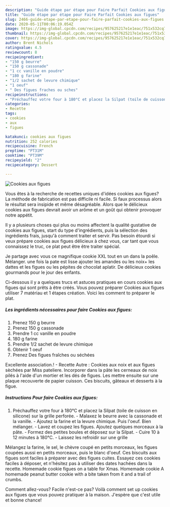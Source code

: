 ```yaml
---
description: "Guide étape par étape pour Faire Parfait Cookies aux figues"
title: "Guide étape par étape pour Faire Parfait Cookies aux figues"
slug: 2466-guide-etape-par-etape-pour-faire-parfait-cookies-aux-figues
date: 2020-05-11T00:06:19.054Z
image: https://img-global.cpcdn.com/recipes/957625217e1e1eac/751x532cq70/cookies-aux-figues-photo-principale-de-la-recette.jpg
thumbnail: https://img-global.cpcdn.com/recipes/957625217e1e1eac/751x532cq70/cookies-aux-figues-photo-principale-de-la-recette.jpg
cover: https://img-global.cpcdn.com/recipes/957625217e1e1eac/751x532cq70/cookies-aux-figues-photo-principale-de-la-recette.jpg
author: Brent Nichols
ratingvalue: 4.5
reviewcount: 8
recipeingredient:
- "150 g beurre"
- "150 g cassonade"
- "1 cc vanille en poudre"
- "180 g farine"
- "1/2 sachet de levure chimique"
- "1 oeuf"
- " Des figues fraches ou sches"
recipeinstructions:
- "Préchauffez votre four à 180°C et placez la Silpat (toile de cuisson en silicone) sur la grille perforée. Malaxez le beurre avec la cassonade et la vanille. Ajoutez la farine et la levure chimique. Puis l&#39;oeuf. Bien mélanger.  Lavez et coupez les figues. Ajoutez quelques morceaux à la pâte. Formez des petites boules et déposez sur la Silpat.  Cuire 10 à 12 minutes à 180°C.  Laissez les refroidir sur une grille"
categories:
- Recette
tags:
- cookies
- aux
- figues

katakunci: cookies aux figues 
nutrition: 252 calories
recipecuisine: French
preptime: "PT31M"
cooktime: "PT39M"
recipeyield: "2"
recipecategory: Dessert

---
```



![Cookies aux figues](https://img-global.cpcdn.com/recipes/957625217e1e1eac/751x532cq70/cookies-aux-figues-photo-principale-de-la-recette.jpg)

Vous êtes à la recherche de recettes uniques d'idées cookies aux figues? La méthode de fabrication est pas difficile ni facile. Si faux processus alors le résultat sera insipide et même désagréable. Alors que le délicieux cookies aux figues devrait avoir un arôme et un goût qui obtenir provoquer notre appétit.

Il y a plusieurs choses qui plus ou moins affectent la qualité gustative de cookies aux figues, start du type d'ingrédients, puis la sélection des ingrédients frais, jusqu'à comment traiter et servir. Pas besoin étourdi si veux prépare cookies aux figues délicieux à chez vous, car tant que vous connaissez le truc, ce plat peut être être traiter spécial.

Je partage avec vous ce magnifique cookie XXL tout en un dans la poêle. Mélanger. une fois la pate est lisse ajouter les amandes ou les noix+ les dattes et les figues ou les pépites de chocolat aplatir. De délicieux cookies gourmands pour le jour des enfants.


Ci-dessous il y a quelques trucs et astuces pratiques en cours cookies aux figues qui sont prêts à être créés. Vous pouvez préparer Cookies aux figues utiliser 7 matériau et 1 étapes création. Voici les comment to préparer le plat.

<!--inarticleads1-->

##### Les ingrédients nécessaires pour faire Cookies aux figues:

1. Prenez 150 g beurre
1. Prenez 150 g cassonade
1. Prendre 1 cc vanille en poudre
1.  180 g farine
1. Prendre 1/2 sachet de levure chimique
1. Obtenir 1 oeuf
1. Prenez  Des figues fraîches ou séchées


Excellente association.! - Recette Autre : Cookies aux noix et aux figues sèchées par Miss pateliere. Incorporer dans la pâte les cerneaux de noix pilés à l&#39;aide d&#39;un mortier et les dés de figues. Les mettre ensuite sur une plaque recouverte de papier cuisson. Ces biscuits, gâteaux et desserts à la figue. 

<!--inarticleads2-->

##### Instructions Pour faire Cookies aux figues:

1. Préchauffez votre four à 180°C et placez la Silpat (toile de cuisson en silicone) sur la grille perforée. - Malaxez le beurre avec la cassonade et la vanille. - Ajoutez la farine et la levure chimique. Puis l&#39;oeuf. Bien mélanger.  - Lavez et coupez les figues. Ajoutez quelques morceaux à la pâte. - Formez des petites boules et déposez sur la Silpat.  - Cuire 10 à 12 minutes à 180°C.  - Laissez les refroidir sur une grille


Mélangez la farine, le sel, le chèvre coupé en petits morceaux, les figues coupées aussi en petits morceaux, puis le blanc d&#39;oeuf. Ces biscuits aux figues sont faciles à préparer avec des figues cuites. Essayez ces cookies faciles à déposer, et n&#39;hésitez pas à utiliser des dates hachées dans la recette. Homemade cookie figues on a table for Xmas. Homemade cookie A homemade peanut butter cookie with a bite taken from it and a trail of crumbs. 


Comment allez-vous? Facile n'est-ce pas? Voilà comment set up cookies aux figues que vous pouvez pratiquer à la maison. J'espère que c'est utile et bonne chance!
